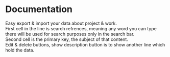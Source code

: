 # Documentation
Easy export & import your data about project & work.<br>
First cell in the line is search refrences, meaning any word you can type there will be used for search purposes only in the search bar.<br>
Second cell is the primary key, the subject of that content.<br>
Edit & delete buttons, show description button is to show another line which hold the data.